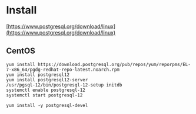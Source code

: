 # Install

[https://www.postgresql.org/download/linux](https://www.postgresql.org/download/linux)

## CentOS
```
yum install https://download.postgresql.org/pub/repos/yum/reporpms/EL-7-x86_64/pgdg-redhat-repo-latest.noarch.rpm
yum install postgresql12
yum install postgresql12-server
/usr/pgsql-12/bin/postgresql-12-setup initdb
systemctl enable postgresql-12
systemctl start postgresql-12
```

```
yum install -y postgresql-devel
```
